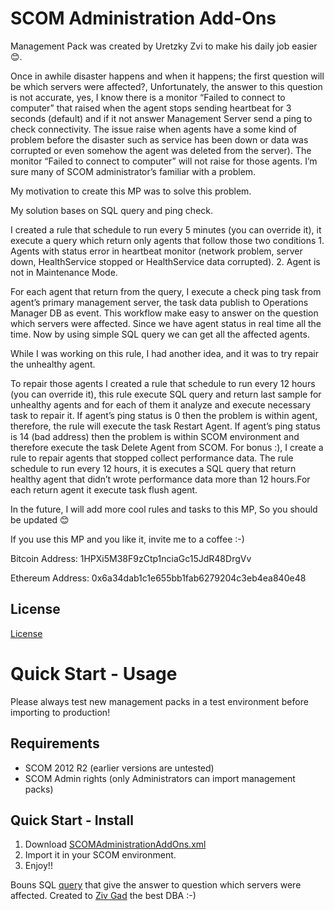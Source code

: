 # SCOM Administration Add-Ons

Management Pack was created by Uretzky Zvi to make his daily job easier 😊.

Once in awhile disaster happens and when it happens; the first question will be which servers were affected?, Unfortunately, the answer to this question is not accurate, yes, I know there is a monitor “Failed to connect to computer” that raised when the agent stops sending heartbeat for 3 seconds (default) and if it not answer Management Server send a ping to check connectivity. The issue raise when agents have a some kind of problem before the disaster such as service has been down or data was corrupted or even somehow the agent was deleted from the server). The monitor “Failed to connect to computer” will not raise for those agents. I’m sure many of SCOM administrator’s familiar with a problem.

My motivation to create this MP was to solve this problem.

My solution bases on SQL query and ping check.

I created a rule that schedule to run every 5 minutes (you can override it), it execute a query which return only agents that follow those two conditions 1. Agents with status error in heartbeat monitor (network problem, server down, HealthService stopped or HealthService data corrupted). 2. Agent is not in Maintenance Mode.

For each agent that return from the query, I execute a check ping task from agent’s primary management server, the task data publish to Operations Manager DB as event. This workflow make easy to answer on the question which servers were affected. Since we have agent status in real time all the time. Now by using simple SQL query we can get all the affected agents.

While I was working on this rule, I had another idea, and it was to try repair the unhealthy agent.

To repair those agents I created a rule that schedule to run every 12 hours (you can override it), this rule execute SQL query and return last sample for unhealthy agents and for each of them it analyze and execute necessary task to repair it. 
If agent’s ping status is 0 then the problem is within agent, therefore, the rule will execute the task Restart Agent. If agent’s ping status is 14 (bad address) then the problem is within SCOM environment and therefore execute the task Delete Agent from SCOM. 
For bonus :), I create a rule to repair agents that stopped collect performance data. The rule schedule to run every 12 hours, it is executes a SQL query that return healthy agent that didn’t wrote performance data more than 12 hours.For each return agent it execute task flush agent.

In the future, I will add more cool rules and tasks to this MP, So you should be updated 😊 

  If you use this MP and you like it, invite me to a coffee :-)
 
 Bitcoin Address: 1HPXi5M38F9zCtp1nciaGc15JdR48DrgVv
 
 Ethereum Address: 0x6a34dab1c1e655bb1fab6279204c3eb4ea840e48

## License

[License](https://github.com/UretzkyZvi/SCOMAdministration/blob/master/LICENSE)


# Quick Start - Usage
Please always test new management packs in a test environment before importing to production!

## Requirements
* SCOM 2012 R2 (earlier versions are untested)
* SCOM Admin rights (only Administrators can import management packs)

## Quick Start - Install
1. Download [SCOMAdministrationAddOns.xml](https://github.com/UretzkyZvi/SCOMAdministration/blob/master/SCOMAdministrationAddOns/bin/Debug/SCOMAdministrationAddOns.xml)
2. Import it in your SCOM environment.
3. Enjoy!!

Bouns SQL [query](https://github.com/UretzkyZvi/SCOMAdministration/blob/master/SQLAffectedAgentsPivotTable.sql) that give the answer to question which servers were affected. 
Created to [Ziv Gad](https://www.linkedin.com/in/ziv-gad-285673145/?ppe=1) the best DBA :-)





